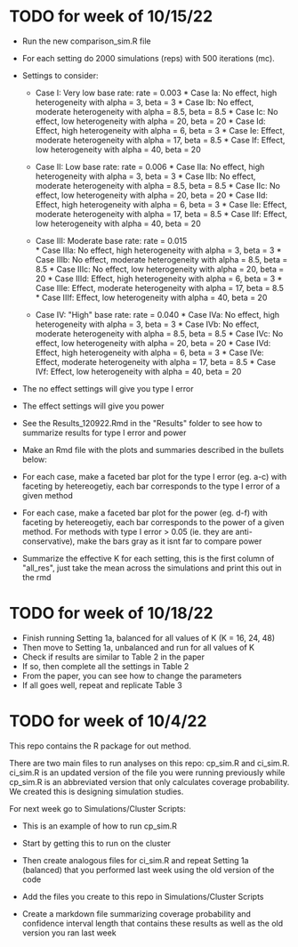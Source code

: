 # TODO for week of 10/15/22

* Run the new comparison_sim.R file
* For each setting do 2000 simulations (reps) with 500 iterations (mc).
* Settings to consider:
  * Case I: Very low base rate: rate = 0.003
        * Case Ia: No effect, high heterogeneity with alpha =  3, beta = 3
        * Case Ib: No effect, moderate heterogeneity with alpha =  8.5, beta = 8.5
        * Case Ic: No effect, low heterogeneity with alpha = 20, beta = 20
        * Case Id: Effect, high heterogeneity with alpha =  6, beta = 3
        * Case Ie: Effect, moderate heterogeneity with alpha =  17, beta = 8.5
        * Case If: Effect, low heterogeneity with alpha =  40, beta = 20
        
  * Case II: Low base rate: rate = 0.006
        * Case IIa: No effect, high heterogeneity with alpha =  3, beta = 3
        * Case IIb: No effect, moderate heterogeneity with alpha =  8.5, beta = 8.5
        * Case IIc: No effect, low heterogeneity with alpha = 20, beta = 20
        * Case IId: Effect, high heterogeneity with alpha =  6, beta = 3
        * Case IIe: Effect, moderate heterogeneity with alpha =  17, beta = 8.5
        * Case IIf: Effect, low heterogeneity with alpha =  40, beta = 20
        
  * Case III: Moderate base rate: rate = 0.015  
        * Case IIIa: No effect, high heterogeneity with alpha =  3, beta = 3
        * Case IIIb: No effect, moderate heterogeneity with alpha =  8.5, beta = 8.5
        * Case IIIc: No effect, low heterogeneity with alpha = 20, beta = 20
        * Case IIId: Effect, high heterogeneity with alpha =  6, beta = 3
        * Case IIIe: Effect, moderate heterogeneity with alpha =  17, beta = 8.5
        * Case IIIf: Effect, low heterogeneity with alpha =  40, beta = 20
        
  * Case IV: "High" base rate: rate = 0.040 
        * Case IVa: No effect, high heterogeneity with alpha =  3, beta = 3
        * Case IVb: No effect, moderate heterogeneity with alpha =  8.5, beta = 8.5
        * Case IVc: No effect, low heterogeneity with alpha = 20, beta = 20
        * Case IVd: Effect, high heterogeneity with alpha =  6, beta = 3
        * Case IVe: Effect, moderate heterogeneity with alpha =  17, beta = 8.5
        * Case IVf: Effect, low heterogeneity with alpha =  40, beta = 20

* The no effect settings will give you type I error
* The effect settings will give you power
* See the Results_120922.Rmd in the "Results" folder to see how to summarize results for type I error and power
* Make an Rmd file with the plots and summaries described in the bullets below:
* For each case, make a faceted bar plot for the type I error (eg. a-c) with faceting by hetereogetiy, each bar corresponds to the type I error of a given method
* For each case, make a faceted bar plot for the power (eg. d-f) with faceting by hetereogetiy, each bar corresponds to the power of a given method.  For methods with type I error > 0.05 (ie. they are anti-conservative), make the bars gray as it isnt far to compare power
* Summarize the effective K for each setting, this is the first column of "all_res", just take the mean across the simulations and print this out in the rmd

# TODO for week of 10/18/22

* Finish running Setting 1a, balanced for all values of K (K = 16, 24, 48)
* Then move to Setting 1a, unbalanced and run for all values of K
* Check if results are similar to Table 2 in the paper
* If so, then complete all the settings in Table 2
* From the paper, you can see how to change the parameters
* If all goes well, repeat and replicate Table 3

# TODO for week of 10/4/22

This repo contains the R package for out method.

There are two main files to run analyses on this repo: cp_sim.R and ci_sim.R.  ci_sim.R is an updated version of the file you were running previously while cp_sim.R is an abbreviated version that only calculates coverage probability.  We created this is designing simulation studies.

For next week go to Simulations/Cluster Scripts:

* This is an example of how to run cp_sim.R 

* Start by getting this to run on the cluster

* Then create analogous files for ci_sim.R and repeat Setting 1a (balanced) that you performed last week using the old version of the code

* Add the files you create to this repo in Simulations/Cluster Scripts

* Create a markdown file summarizing coverage probability and confidence interval length that contains these results as well as the old version you ran last week
